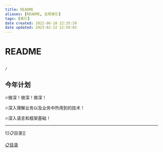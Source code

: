 ```yaml
---
title: README
aliases: [README, 全局索引]
tags: [索引]
date created: 2022-06-10 22:35:29
date updated: 2023-02-22 12:59:03
---
```


# README

```ActivityHistory

/

```

## 今年计划

🔥做深！做深！做深！

🔥深入理解业务以及业务中所用到的技术！

🔥深入语言和框架基础！

---

![[📋目录]]

<!-- md超链 -->

[📋目录](./📋目录.md)
